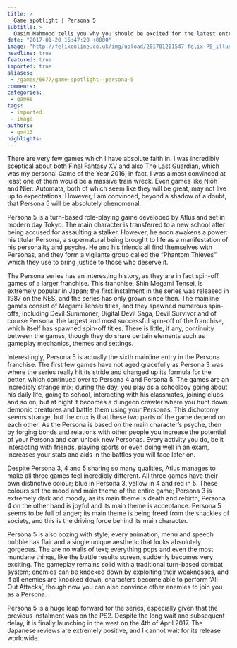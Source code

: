 ```yaml
---
title: >
  Game spotlight | Persona 5
subtitle: >
  Qasim Mahmood tells you why you should be excited for the latest entry in the Persona series
date: "2017-01-20 15:47:20 +0000"
image: "http://felixonline.co.uk/img/upload/201701201547-felix-P5_illustration_by_Shigenori_Soejima.jpg"
headline: true
featured: true
imported: true
aliases:
 - /games/6677/game-spotlight--persona-5
comments:
categories:
 - games
tags:
 - imported
 - image
authors:
 - qm413
highlights:
---
```


There are very few games which I have absolute faith in. I was incredibly sceptical about both Final Fantasy XV and also The Last Guardian, which was my personal Game of the Year 2016; in fact, I was almost convinced at least one of them would be a massive train wreck. Even games like Nioh and Nier: Automata, both of which seem like they will be great, may not live up to expectations. However, I am convinced, beyond a shadow of a doubt, that Persona 5 will be absolutely phenomenal.

Persona 5 is a turn-based role-playing game developed by Atlus and set in modern day Tokyo. The main character is transferred to a new school after being accused for assaulting a stalker. However, he soon awakens a power: his titular Persona, a supernatural being brought to life as a manifestation of his personality and psyche. He and his friends all find themselves with Personas, and they form a vigilante group called the “Phantom Thieves” which they use to bring justice to those who deserve it.

The Persona series has an interesting history, as they are in fact spin-off games of a larger franchise. This franchise, Shin Megami Tensei, is extremely popular in Japan; the first instalment in the series was released in 1987 on the NES, and the series has only grown since then. The mainline games consist of Megami Tensei titles, and they spawned numerous spin-offs, including Devil Summoner, Digital Devil Saga, Devil Survivor and of course Persona, the largest and most successful spin-off of the franchise, which itself has spawned spin-off titles. There is little, if any, continuity between the games, though they do share certain elements such as gameplay mechanics, themes and settings.

Interestingly, Persona 5 is actually the sixth mainline entry in the Persona franchise. The first few games have not aged gracefully as Persona 3 was where the series really hit its stride and changed up its formula for the better, which continued over to Persona 4 and Persona 5. The games are an incredibly strange mix; during the day, you play as a schoolboy going about his daily life, going to school, interacting with his classmates, joining clubs and so on; but at night it becomes a dungeon crawler where you hunt down demonic creatures and battle them using your Personas. This dichotomy seems strange, but the crux is that these two parts of the game depend on each other. As the Persona is based on the main character’s psyche, then by forging bonds and relations with other people you increase the potential of your Persona and can unlock new Personas. Every activity you do, be it interacting with friends, playing sports or even doing well in an exam, increases your stats and aids in the battles you will face later on.

Despite Persona 3, 4 and 5 sharing so many qualities, Atlus manages to make all three games feel incredibly different. All three games have their own distinctive colour; blue in Persona 3, yellow in 4 and red in 5. These colours set the mood and main theme of the entire game; Persona 3 is extremely dark and moody, as its main theme is death and rebirth; Persona 4 on the other hand is joyful and its main theme is acceptance. Persona 5 seems to be full of anger; its main theme is being freed from the shackles of society, and this is the driving force behind its main character.

Persona 5 is also oozing with style; every animation, menu and speech bubble has flair and a single unique aesthetic that looks absolutely gorgeous. The are no walls of text; everything pops and even the most mundane things, like the battle results screen, suddenly becomes very exciting. The gameplay remains solid with a traditional turn-based combat system; enemies can be knocked down by exploiting their weaknesses, and if all enemies are knocked down, characters become able to perform ‘All-Out Attacks’, though now you can also convince other enemies to join you as a Persona.

Persona 5 is a huge leap forward for the series, especially given that the previous instalment was on the PS2. Despite the long wait and subsequent delay, it is finally launching in the west on the 4th of April 2017. The Japanese reviews are extremely positive, and I cannot wait for its release worldwide.
